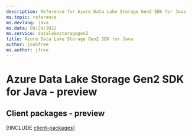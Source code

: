 ```yaml
---
description: Reference for Azure Data Lake Storage Gen2 SDK for Java
ms.topic: reference
ms.devlang: java
ms.data: 09/29/2022
ms.service: datalakestoragegen2
title: Azure Data Lake Storage Gen2 SDK for Java
author: joshfree
ms.author: jfree
---
```

# Azure Data Lake Storage Gen2 SDK for Java - preview

## Client packages - preview
[!INCLUDE [client-packages](data-lake-storage-gen2-client-index.md)]